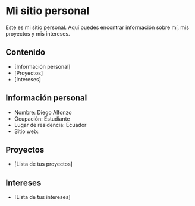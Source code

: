 # Mi sitio personal
Este es mi sitio personal. Aquí puedes encontrar información sobre mí, mis
proyectos y mis intereses.
## Contenido
* [Información personal]
* [Proyectos]
* [Intereses]
## Información personal
* Nombre: Diego Alfonzo
* Ocupación: Estudiante
* Lugar de residencia: Ecuador
* Sitio web: 
## Proyectos
* [Lista de tus proyectos]
## Intereses
* [Lista de tus intereses]
